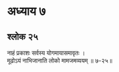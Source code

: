 # अध्याय ७

## श्लोक २५

नाहं प्रकाशः सर्वस्य योगमायासमावृतः ।<br>मूढोऽयं नाभिजानाति लोको मामजमव्ययम् ॥ ७-२५॥<br><br>

